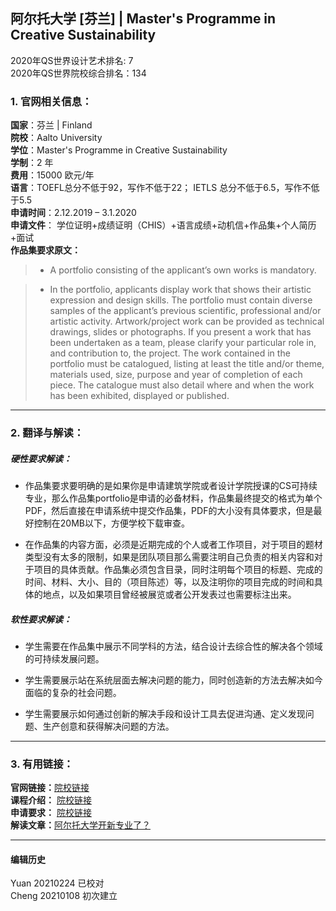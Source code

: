 ## 阿尔托大学 [芬兰] | Master's Programme in Creative Sustainability

2020年QS世界设计艺术排名: 7  
2020年QS世界院校综合排名：134  

### 1. 官网相关信息：

**国家**：芬兰 | Finland  
**院校**：Aalto University  
**学位**：Master's Programme in Creative Sustainability  
**学制**：2 年  
**费用**：15000 欧元/年  
**语言**：TOEFL总分不低于92，写作不低于22；
         IETLS 总分不低于6.5，写作不低于5.5   
**申请时间**：2.12.2019 – 3.1.2020  
**申请文件**： 学位证明+成绩证明（CHIS）+语言成绩+动机信+作品集+个人简历+面试  
**作品集要求原文：**   

> - A portfolio consisting of the applicant’s own works is mandatory.

> - In the portfolio, applicants display work that shows their artistic expression and design skills. The portfolio must contain diverse samples of the applicant’s previous scientific, professional and/or artistic activity. Artwork/project work can be provided as technical drawings, slides or photographs. If you present a work that has been undertaken as a team, please clarify your particular role in, and contribution to, the project. The work contained in the portfolio must be catalogued, listing at least the title and/or theme, materials used, size, purpose and year of completion of each piece. The catalogue must also detail where and when the work has been exhibited, displayed or published.  

---


### 2. 翻译与解读：

##### 硬性要求解读：
- 作品集要求要明确的是如果你是申请建筑学院或者设计学院授课的CS可持续专业，那么作品集portfolio是申请的必备材料，作品集最终提交的格式为单个PDF，然后直接在申请系统中提交作品集，PDF的大小没有具体要求，但是最好控制在20MB以下，方便学校下载审查。

- 在作品集的内容方面，必须是近期完成的个人或者工作项目，对于项目的题材类型没有太多的限制，如果是团队项目那么需要注明自己负责的相关内容和对于项目的具体贡献。作品集必须包含目录，同时注明每个项目的标题、完成的时间、材料、大小、目的（项目陈述）等，以及注明你的项目完成的时间和具体的地点，以及如果项目曾经被展览或者公开发表过也需要标注出来。


##### 软性要求解读：
- 学生需要在作品集中展示不同学科的方法，结合设计去综合性的解决各个领域的可持续发展问题。

- 学生需要展示站在系统层面去解决问题的能力，同时创造新的方法去解决如今面临的复杂的社会问题。

- 学生需要展示如何通过创新的解决手段和设计工具去促进沟通、定义发现问题、生产创意和获得解决问题的方法。


---


### 3. 有用链接：

**官网链接：**[院校链接](https://www.aalto.fi/en/study-options/masters-programme-in-creative-sustainability-master-of-arts)  
**课程介绍：** [院校链接](https://www.aalto.fi/en/study-options/masters-programme-in-creative-sustainability-master-of-arts)  
**申请要求：** [院校链接](https://www.aalto.fi/study-at-aalto/admission-to-master-of-arts-2-yrs)  
**解读文章：**[阿尔托大学开新专业了？](http://www.makebi.net/33709.html)  


---


#### 编辑历史
Yuan 20210224 已校对    
Cheng 20210108 初次建立  
